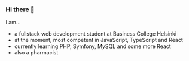 ### Hi there 👋

I am...
- a fullstack web development student at Business College Helsinki
- at the moment, most competent in JavaScript, TypeScript and React
- currently learning PHP, Symfony, MySQL and some more React
- also a pharmacist
